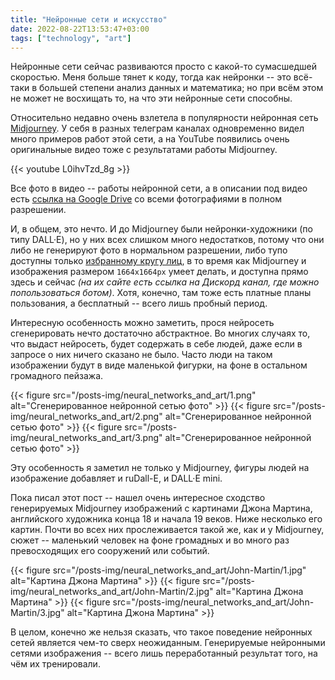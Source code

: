 ```yaml
---
title: "Нейронные сети и искусство"
date: 2022-08-22T13:53:47+03:00
tags: ["technology", "art"]
---
```


Нейронные сети сейчас развиваются просто с какой-то сумасшедшей скоростью. Меня больше тянет к коду, тогда как нейронки -- это всё-таки в большей степени анализ данных и математика; но при всём этом не может не восхищать то, на что эти нейронные сети способны.

Относительно недавно очень взлетела в популярности нейронная сеть [Midjourney](https://www.midjourney.com/). У себя в разных телеграм каналах одновременно видел много примеров работ этой сети, а на YouTube появились очень оригинальные видео тоже с результатами работы Midjourney.

{{< youtube L0ihvTzd_8g >}}

Все фото в видео -- работы нейронной сети, а в описании под видео есть [ссылка на Google Drive](https://drive.google.com/drive/folders/1M9xNHaDSWij4aM6OSWEf-Z-vt4USqtUL) со всеми фотографиями в полном разрешении.

И, в общем, это нечто. И до Midjourney были нейронки-художники (по типу DALL·E), но у них всех слишком много недостатков, потому что они либо не генерируют фото в нормальном разрешении, либо тупо доступны только [избранному кругу лиц](https://labs.openai.com/waitlist), в то время как Midjourney и изображения размером `1664x1664px` умеет делать, и доступна прямо здесь и сейчас _(на их сайте есть ссылка на Дискорд канал, где можно попользоваться ботом)_. Хотя, конечно, там тоже есть платные планы пользования, а бесплатный -- всего лишь пробный период.

Интересную особенность можно заметить, прося нейросеть сгенерировать нечто достаточно абстрактное. Во многих случаях то, что выдаст нейросеть, будет содержать в себе людей, даже если в запросе о них ничего сказано не было. Часто люди на таком изображении будут в виде маленькой фигурки, на фоне в остальном громадного пейзажа.

{{< figure src="/posts-img/neural_networks_and_art/1.png" alt="Сгенерированное нейронной сетью фото" >}}
{{< figure src="/posts-img/neural_networks_and_art/2.png" alt="Сгенерированное нейронной сетью фото" >}}
{{< figure src="/posts-img/neural_networks_and_art/3.png" alt="Сгенерированное нейронной сетью фото" >}}

Эту особенность я заметил не только у Midjourney, фигуры людей на изображение добавляет и ruDall-E, и DALL·E mini.

Пока писал этот пост -- нашел очень интересное сходство генерируемых Midjourney изображений с картинами Джона Мартина, английского художника конца 18 и начала 19 веков. Ниже несколько его картин. Почти во всех них прослеживается такой же, как и у Midjourney, сюжет -- маленький человек на фоне громадных и во много раз превосходящих его сооружений или событий. 

{{< figure src="/posts-img/neural_networks_and_art/John-Martin/1.jpg" alt="Картина Джона Мартина" >}}
{{< figure src="/posts-img/neural_networks_and_art/John-Martin/2.jpg" alt="Картина Джона Мартина" >}}
{{< figure src="/posts-img/neural_networks_and_art/John-Martin/3.jpg" alt="Картина Джона Мартина" >}}

В целом, конечно же нельзя сказать, что такое поведение нейронных сетей является чем-то сверх неожиданным. Генерируемые нейронными сетями изображения -- всего лишь переработанный результат того, на чём их тренировали.
